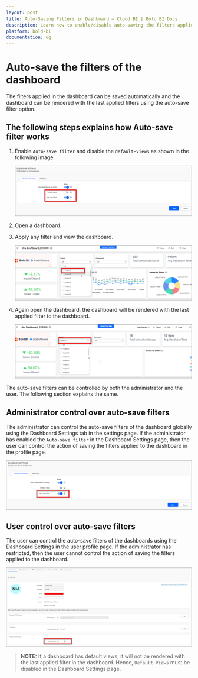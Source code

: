 ```yaml
---
layout: post
title: Auto-Saving Filters in Dashboard – Cloud BI | Bold BI Docs
description: Learn how to enable/disable auto-saving the filters applied at runtime in a dashboard in Bold BI Cloud.
platform: bold-bi
documentation: ug
---
```


# Auto-save the filters of the dashboard

The filters applied in the dashboard can be saved automatically and the dashboard can be rendered with the last applied filters using the auto-save filter option.

## The following steps explains how Auto-save filter works

1. Enable `Auto-save filter` and disable the `default-views` as shown in the following image.

    ![Auto save filter enabled](/static/assets/cloud/site-administration/images/auto-save.png)

2. Open a dashboard.

3. Apply any filter and view the dashboard.

    ![Apply filter](/static/assets/cloud/site-administration/images/apply-filter.png)

4. Again open the dashboard, the dashboard will be rendered with the last applied filter to the dashboard.

    ![Applied filter](/static/assets/cloud/site-administration/images/applied-filter.png)

The auto-save filters can be controlled by both the administrator and the user. The following section explains the same. 

## Administrator control over auto-save filters

The administrator can control the auto-save filters of the dashboard globally using the Dashboard Settings tab in the settings page. If the administrator has enabled the `Auto-save filter` in the Dashboard Settings page, then the user can control the action of saving the filters applied to the dashboard in the profile page.

![Auto save filter enabled](/static/assets/cloud/site-administration/images/auto-save-settings.png)

## User control over auto-save filters

The user can control the auto-save filters of the dashboards using the Dashboard Settings in the user profile page. If the administrator has restricted, then the user cannot control the action of saving the filters applied to the dashboard.

![Auto save filter disabled](/static/assets/cloud/site-administration/images/auto-save-disabled.png)

> **NOTE:** If a dashboard has default views, it will not be rendered with the last applied filter in the dashboard. Hence, `Default Views` must be disabled in the Dashboard Settings page.
